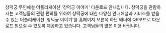 창덕궁 무인해설 어플리케이션 '창덕궁 이야기' 다운로드 안내입니다. 창덕궁을 관람하시는 고객님들의 관람 편의를 위하여 창덕궁에 대한 다양한 안내해설과 서비스를 받을 수 있는 어플리케이션 '창덕궁 이야기'를 홈페이지 오른쪽 하단 배너에 QR코드로 다운로드 받으실 수 있도록 제공하고 있습니다. 고객님들의 많은 이용 바랍니다.